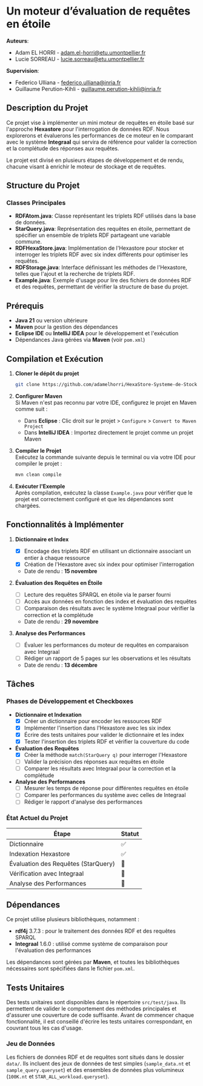 # Un moteur d’évaluation de requêtes en étoile

**Auteurs**:  

- Adam EL HORRI - adam.el-horri@etu.umontpellier.fr
- Lucie SORREAU - lucie.sorreau@etu.umontpellier.fr

**Supervision**:

- Federico Ulliana - federico.ulliana@inria.fr
- Guillaume Perution-Kihli - guillaume.perution-kihli@inria.fr

## Description du Projet
Ce projet vise à implémenter un mini moteur de requêtes en étoile basé sur l'approche **Hexastore** pour l'interrogation de données RDF. Nous explorerons et évaluerons les performances de ce moteur en le comparant avec le système **Integraal** qui servira de référence pour valider la correction et la complétude des réponses aux requêtes.

Le projet est divisé en plusieurs étapes de développement et de rendu, chacune visant à enrichir le moteur de stockage et de requêtes.

## Structure du Projet

### Classes Principales
- **RDFAtom.java**: Classe représentant les triplets RDF utilisés dans la base de données.
- **StarQuery.java**: Représentation des requêtes en étoile, permettant de spécifier un ensemble de triplets RDF partageant une variable commune.
- **RDFHexaStore.java**: Implémentation de l'Hexastore pour stocker et interroger les triplets RDF avec six index différents pour optimiser les requêtes.
- **RDFStorage.java**: Interface définissant les méthodes de l'Hexastore, telles que l'ajout et la recherche de triplets RDF.
- **Example.java**: Exemple d'usage pour lire des fichiers de données RDF et des requêtes, permettant de vérifier la structure de base du projet.

## Prérequis

- **Java 21** ou version ultérieure
- **Maven** pour la gestion des dépendances
- **Eclipse IDE** ou **IntelliJ IDEA** pour le développement et l'exécution
- Dépendances Java gérées via **Maven** (voir `pom.xml`)

## Compilation et Exécution

1. **Cloner le dépôt du projet**  
   ```bash
   git clone https://github.com/adamelhorri/HexaStore-Systeme-de-Stockage-et-Requete-RDF-Optimise.git

   ```

2. **Configurer Maven**  
   Si Maven n'est pas reconnu par votre IDE, configurez le projet en Maven comme suit :
   - Dans **Eclipse** : Clic droit sur le projet > `Configure` > `Convert to Maven Project`
   - Dans **IntelliJ IDEA** : Importez directement le projet comme un projet Maven

3. **Compiler le Projet**  
   Exécutez la commande suivante depuis le terminal ou via votre IDE pour compiler le projet :
   ```bash
   mvn clean compile
   ```

4. **Exécuter l'Exemple**  
   Après compilation, exécutez la classe `Example.java` pour vérifier que le projet est correctement configuré et que les dépendances sont chargées.

## Fonctionnalités à Implémenter

1. **Dictionnaire et Index**  
   - [x] Encodage des triplets RDF en utilisant un dictionnaire associant un entier à chaque ressource
   - [x] Création de l'Hexastore avec six index pour optimiser l'interrogation
   - Date de rendu : **15 novembre**

2. **Évaluation des Requêtes en Étoile**  
   - [ ] Lecture des requêtes SPARQL en étoile via le parser fourni
   - [ ] Accès aux données en fonction des index et évaluation des requêtes
   - [ ] Comparaison des résultats avec le système Integraal pour vérifier la correction et la complétude
   - Date de rendu : **29 novembre**

3. **Analyse des Performances**  
   - [ ] Évaluer les performances du moteur de requêtes en comparaison avec Integraal
   - [ ] Rédiger un rapport de 5 pages sur les observations et les résultats
   - Date de rendu : **13 décembre**

## Tâches

### Phases de Développement et Checkboxes

- **Dictionnaire et Indexation**
  - [x] Créer un dictionnaire pour encoder les ressources RDF
  - [x] Implémenter l'insertion dans l'Hexastore avec les six index
  - [x] Écrire des tests unitaires pour valider le dictionnaire et les index
  - [x] Tester l'insertion des triplets RDF et vérifier la couverture du code

- **Évaluation des Requêtes**
  - [x] Créer la méthode `match(StarQuery q)` pour interroger l'Hexastore
  - [ ] Valider la précision des réponses aux requêtes en étoile
  - [ ] Comparer les résultats avec Integraal pour la correction et la complétude

- **Analyse des Performances**
  - [ ] Mesurer les temps de réponse pour différentes requêtes en étoile
  - [ ] Comparer les performances du système avec celles de Integraal
  - [ ] Rédiger le rapport d'analyse des performances

### État Actuel du Projet

| Étape                               | Statut |
| ----------------------------------- | ------ |
| Dictionnaire                        | ✅      |
| Indexation Hexastore                | ✅      |
| Évaluation des Requêtes (StarQuery) | 🔲     |
| Vérification avec Integraal         | 🔲     |
| Analyse des Performances            | 🔲     |

## Dépendances

Ce projet utilise plusieurs bibliothèques, notamment :
- **rdf4j** 3.7.3 : pour le traitement des données RDF et des requêtes SPARQL
- **Integraal** 1.6.0 : utilisé comme système de comparaison pour l'évaluation des performances

Les dépendances sont gérées par **Maven**, et toutes les bibliothèques nécessaires sont spécifiées dans le fichier `pom.xml`.

## Tests Unitaires

Des tests unitaires sont disponibles dans le répertoire `src/test/java`. Ils permettent de valider le comportement des méthodes principales et d'assurer une couverture de code suffisante. Avant de commencer chaque fonctionnalité, il est conseillé d'écrire les tests unitaires correspondant, en couvrant tous les cas d'usage.

### Jeu de Données

Les fichiers de données RDF et de requêtes sont situés dans le dossier `data/`. Ils incluent des jeux de données de test simples (`sample_data.nt` et `sample_query.queryset`) et des ensembles de données plus volumineux (`100K.nt` et `STAR_ALL_workload.queryset`).

